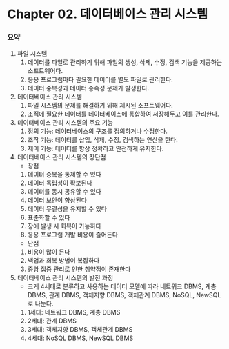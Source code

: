 # Chapter 02. 데이터베이스 관리 시스템

### 요약
1. 파일 시스템
   1. 데이터를 파일로 관리하기 위해 파일의 생성, 삭제, 수정, 검색 기능을 제공하는 소프트웨어다.
   2. 응용 프로그램마다 필요한 데이터를 별도 파일로 관리한다.
   3. 데이터 중복성과 데이터 종속성 문제가 발생한다.
2. 데이터베이스 관리 시스템
   1. 파일 시스템의 문제를 해결하기 위해 제시된 소프트웨어다.
   2. 조직에 필요한 데이터를 데이터베이스에 통합하여 저장해두고 이를 관리한다.
3. 데이터베이스 관리 시스템의 주요 기능
   1. 정의 기능: 데이터베이스의 구조를 정의하거나 수정한다.
   2. 조작 기능: 데이터를 삽입, 삭제, 수정, 검색하는 연산을 한다.
   3. 제어 기능: 데이터를 항상 정확하고 안전하게 유지한다.
4. 데이터베이스 관리 시스템의 장단점
   - 장점
   1. 데이터 중복을 통제할 수 있다
   2. 데이터 독립성이 확보된다
   3. 데이터를 동시 공유할 수 있다
   4. 데이터 보안이 향상된다
   5. 데이터 무결성을 유지할 수 있다
   6. 표준화할 수 있다
   7. 장애 발생 시 회복이 가능하다
   8. 응용 프로그램 개발 비용이 줄어든다
   - 단점
   1. 비용이 많이 든다
   2. 백업과 회복 방법이 복잡하다
   3. 중앙 집중 관리로 인한 취약점이 존재한다
5. 데이터베이스 관리 시스템의 발전 과정
   - 크게 4세대로 분류하고 사용하는 데이터 모델에 따라 네트워크 DBMS, 계층 DBMS, 관계 DBMS, 객체지향 DBMS, 객체관계 DBMS, NoSQL, NewSQL로 나눈다.
   1. 1세대: 네트워크 DBMS, 계층 DBMS
   2. 2세대: 관계 DBMS
   3. 3세대: 객체지향 DBMS, 객체관계 DBMS
   4. 4세대: NoSQL DBMS, NewSQL DBMS
